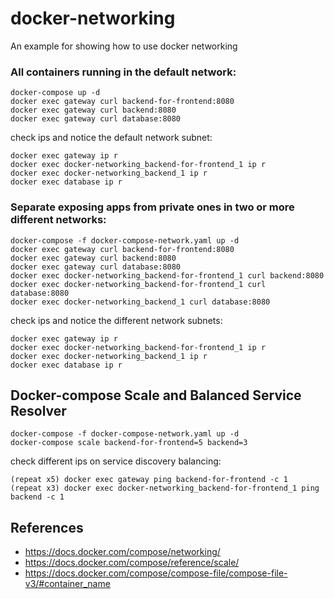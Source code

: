 # docker-networking
An example for showing how to use docker networking

### All containers running in the default network:

```
docker-compose up -d
docker exec gateway curl backend-for-frontend:8080
docker exec gateway curl backend:8080
docker exec gateway curl database:8080
```

check ips and notice the default network subnet: 

```
docker exec gateway ip r
docker exec docker-networking_backend-for-frontend_1 ip r
docker exec docker-networking_backend_1 ip r
docker exec database ip r
```

### Separate exposing apps from private ones in two or more different networks:

```
docker-compose -f docker-compose-network.yaml up -d
docker exec gateway curl backend-for-frontend:8080
docker exec gateway curl backend:8080
docker exec gateway curl database:8080
docker exec docker-networking_backend-for-frontend_1 curl backend:8080
docker exec docker-networking_backend-for-frontend_1 curl database:8080
docker exec docker-networking_backend_1 curl database:8080
```
check ips and notice the different network subnets: 

```
docker exec gateway ip r
docker exec docker-networking_backend-for-frontend_1 ip r
docker exec docker-networking_backend_1 ip r
docker exec database ip r
```


## Docker-compose Scale and Balanced Service Resolver

```
docker-compose -f docker-compose-network.yaml up -d
docker-compose scale backend-for-frontend=5 backend=3
```

check different ips on service discovery balancing:

```
(repeat x5) docker exec gateway ping backend-for-frontend -c 1
(repeat x3) docker exec docker-networking_backend-for-frontend_1 ping backend -c 1
```

## References
- https://docs.docker.com/compose/networking/
- https://docs.docker.com/compose/reference/scale/
- https://docs.docker.com/compose/compose-file/compose-file-v3/#container_name


